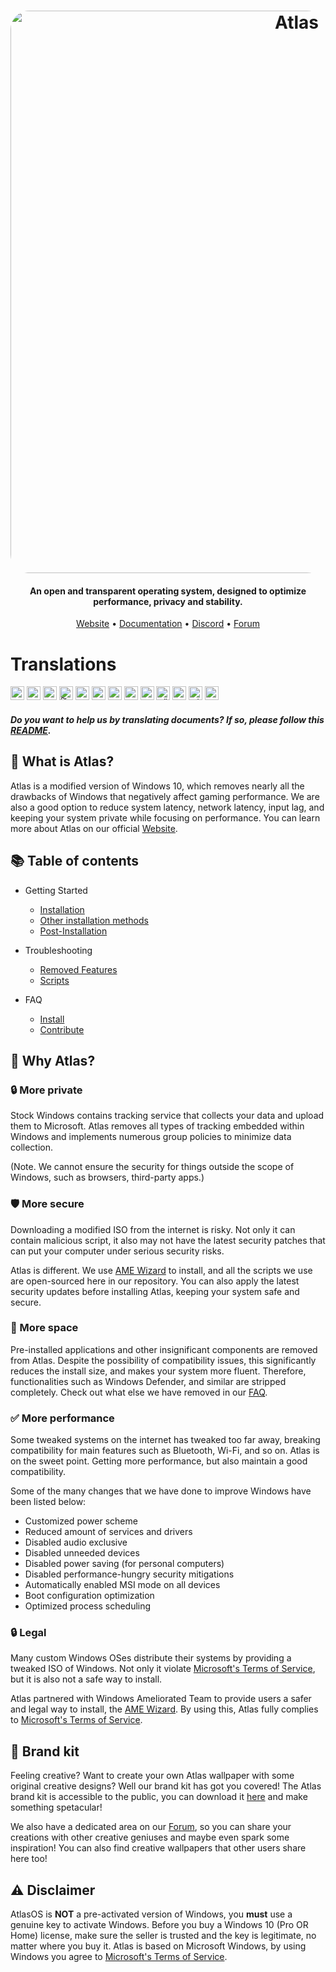 <h1 align="center">
  <a href="http://atlasos.net"><img src="https://cdn.jsdelivr.net/gh/Atlas-OS/Atlas@main/img/banner.png" alt="Atlas" width="900" style="border-radius: 30px"></a>
</h1>

<h4 align="center">An open and transparent operating system, designed to optimize performance, privacy and stability.</h4>

<p align="center">
  <a href="https://atlasos.net">Website</a>
  •
  <a href="https://docs.atlasos.net">Documentation</a>
  •
  <a href="https://discord.atlasos.net" target="_blank">Discord</a>
  •
  <a href="https://forum.atlasos.net">Forum</a>
</p>

# Translations

<kbd>[<img title="Deutsch" alt="Deutsch" src="https://cdn.staticaly.com/gh/hjnilsson/country-flags/master/svg/de.svg" width="22">](https://github.com/Atlas-OS/Atlas/blob/main/translations/README_de_DE.md)</kbd>
<kbd>[<img title="Español" alt="Español" src="https://cdn.staticaly.com/gh/hjnilsson/country-flags/master/svg/es.svg" width="22">](https://github.com/Atlas-OS/Atlas/blob/main/translations/README_es_ES.md)</kbd>
<kbd>[<img title="Française" alt="Française" src="https://cdn.staticaly.com/gh/hjnilsson/country-flags/master/svg/fr.svg" width="22">](https://github.com/Atlas-OS/Atlas/blob/main/translations/README_fr_FR.md)</kbd>
<kbd>[<img title="हिंदी" alt="हिंदी" src="https://cdn.staticaly.com/gh/hjnilsson/country-flags/master/svg/in.svg" width="22">](https://github.com/Atlas-OS/Atlas/blob/main/translations/README_hi_HI.md)</kbd>
<kbd>[<img title="Bahasa Indonesia" alt="Bahasa Indonesia" src="https://cdn.staticaly.com/gh/hjnilsson/country-flags/master/svg/id.svg" width="22">](https://github.com/Atlas-OS/Atlas/blob/main/translations/README_id_ID.md)</kbd>
<kbd>[<img title="Tagalog" alt="Tagalog" src="https://cdn.staticaly.com/gh/hjnilsson/country-flags/master/svg/ph.svg" width="22">](https://github.com/Atlas-OS/Atlas/blob/main/translations/README_ph_PH.md)</kbd>
<kbd>[<img title="Polski" alt="Polski" src="https://cdn.staticaly.com/gh/hjnilsson/country-flags/master/svg/pl.svg" width="22">](https://github.com/Atlas-OS/Atlas/blob/main/translations/README_pl_PL.md)</kbd>
<kbd>[<img title="Русский" alt="Русский" src="https://cdn.staticaly.com/gh/hjnilsson/country-flags/master/svg/ru.svg" width="22">](https://github.com/Atlas-OS/Atlas/blob/main/translations/README_ru_RU.md)</kbd>
<kbd>[<img title="Svenska" alt="Svenska" src="https://cdn.staticaly.com/gh/hjnilsson/country-flags/master/svg/se.svg" width="22">](https://github.com/Atlas-OS/Atlas/blob/main/translations/README_sv_SE.md)</kbd>
<kbd>[<img title="Türkçe" alt="Türkçe" src="https://cdn.staticaly.com/gh/hjnilsson/country-flags/master/svg/tr.svg" width="22">](https://github.com/Atlas-OS/Atlas/blob/main/translations/README_tr_TR.md)</kbd>
<kbd>[<img title="Українська" alt="Українська" src="https://cdn.staticaly.com/gh/hjnilsson/country-flags/master/svg/ua.svg" width="22">](https://github.com/Atlas-OS/Atlas/blob/main/translations/README_ua_UA.md)</kbd>
<kbd>[<img title="Tiếng Việt" alt="Tiếng Việt" src="https://cdn.staticaly.com/gh/hjnilsson/country-flags/master/svg/vn.svg" width="22">](https://github.com/Atlas-OS/Atlas/blob/main/translations/README_vi_VN.md)</kbd>
<kbd>[<img title="中文（简体）" alt="中文（简体）" src="https://cdn.staticaly.com/gh/hjnilsson/country-flags/master/svg/cn.svg" width="22">](https://github.com/Atlas-OS/Atlas/blob/main/translations/README_zh_CN.md)</kbd>

#### _Do you want to help us by translating documents? If so, please follow this [README](translations/README.md)._

## 🤔 **What is Atlas?**

Atlas is a modified version of Windows 10, which removes nearly all the drawbacks of Windows that negatively affect gaming performance.
We are also a good option to reduce system latency, network latency, input lag, and keeping your system private while focusing on performance.
You can learn more about Atlas on our official [Website](https://atlasos.net).

## 📚 **Table of contents**

- Getting Started
  - [Installation](https://docs.atlasos.net/Getting%20started/Installation)
  - [Other installation methods](https://docs.atlasos.net/Getting%20started/Other%20installation%20methods/Install%20with%20no%20USB)
  - [Post-Installation](https://docs.atlasos.net/Getting%20started/Post-Installation/Drivers)

- Troubleshooting
  - [Removed Features](https://docs.atlasos.net/Troubleshooting/Removed%20features)
  - [Scripts](https://docs.atlasos.net/Troubleshooting/Scripts)

- FAQ
  - [Install](https://docs.atlasos.net/FAQ/Installation)
  - [Contribute](https://docs.atlasos.net/FAQ/Contribute)

## 👀 **Why Atlas?**

### 🔒 More private
Stock Windows contains tracking service that collects your data and upload them to Microsoft.
Atlas removes all types of tracking embedded within Windows and implements numerous group policies to minimize data collection. 

(Note. We cannot ensure the security for things outside the scope of Windows, such as browsers, third-party apps.)

### 🛡️ More secure
Downloading a modified ISO from the internet is risky. Not only it can contain malicious script, it also may not have the latest security patches that can put your computer under serious security risks. 

Atlas is different. We use [AME Wizard](https://ameliorated.io) to install, and all the scripts we use are open-sourced here in our repository. You can also apply the latest security updates before installing Atlas, keeping your system safe and secure.

### 🚀 More space
Pre-installed applications and other insignificant components are removed from Atlas. Despite the possibility of compatibility issues, this significantly reduces the install size, and makes your system more fluent. Therefore, functionalities such as Windows Defender, and similar are stripped completely.
Check out what else we have removed in our [FAQ](https://docs.atlasos.net/Troubleshooting/Removed%20features).

### ✅ More performance
Some tweaked systems on the internet has tweaked too far away, breaking compatibility for main features such as Bluetooth, Wi-Fi, and so on.
Atlas is on the sweet point. Getting more performance, but also maintain a good compatibility.

Some of the many changes that we have done to improve Windows have been listed below:
- Customized power scheme
- Reduced amount of services and drivers
- Disabled audio exclusive
- Disabled unneeded devices
- Disabled power saving (for personal computers)
- Disabled performance-hungry security mitigations
- Automatically enabled MSI mode on all devices
- Boot configuration optimization
- Optimized process scheduling

### 🔒 Legal
Many custom Windows OSes distribute their systems by providing a tweaked ISO of Windows. Not only it violate [Microsoft's Terms of Service](https://www.microsoft.com/en-us/Useterms/Retail/Windows/10/UseTerms_Retail_Windows_10_English.htm), but it is also not a safe way to install.

Atlas partnered with Windows Ameliorated Team to provide users a safer and legal way to install, the [AME Wizard](https://ameliorated.io). By using this, Atlas fully complies to [Microsoft's Terms of Service](https://www.microsoft.com/en-us/Useterms/Retail/Windows/10/UseTerms_Retail_Windows_10_English.htm).

## 🎨 Brand kit
Feeling creative? Want to create your own Atlas wallpaper with some original creative designs? Well our brand kit has got you covered!
The Atlas brand kit is accessible to the public, you can download it [here](https://cdn.jsdelivr.net/gh/Atlas-OS/Atlas@main/img/brand-kit.zip) and make something spetacular!

We also have a dedicated area on our [Forum](https://forum.atlasos.net/t/art-showcase), so you can share your creations with other creative geniuses and maybe even spark some inspiration! You can also find creative wallpapers that other users share here too!

## ⚠️ Disclaimer
AtlasOS is **NOT** a pre-activated version of Windows, you **must** use a genuine key to activate Windows. Before you buy a Windows 10 (Pro OR Home) license, make sure the seller is trusted and the key is legitimate, no matter where you buy it. Atlas is based on Microsoft Windows, by using Windows you agree to [Microsoft's Terms of Service](https://www.microsoft.com/en-us/Useterms/Retail/Windows/10/UseTerms_Retail_Windows_10_English.htm).
